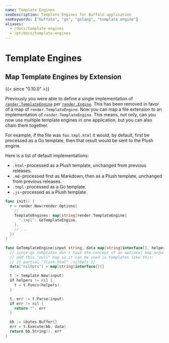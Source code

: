 ```yaml
---
name: Template Engines
seoDescription: Template Engines for Buffalo application
seoKeywords: ["buffalo", "go", "golang", "template engine"]
aliases:
  - /docs/template-engines
  - /pt/docs/template-engines
---
```


# Template Engines

## Map Template Engines by Extension
{{< since "0.10.0" >}}

Previously you were able to define a single implementation of [`render.TemplateEngine`](https://godoc.org/github.com/gobuffalo/buffalo/render#TemplateEngine) per [`render.Engine`](https://godoc.org/github.com/gobuffalo/buffalo/render#Engine). This has been removed in favor of a map of `render.TemplateEngine`. Now you can map a file extension to an implementation of `render.TemplateEngine`. This means, not only, can you now use multiple template engines in one application, but you can also chain them together.

For example, if the file was `foo.tmpl.html` it would, by default, first be processed as a Go template, then that result would be sent to the Plush engine.

Here is a list of default implementations:

* `.html` - processed as a Plush template, unchanged from previous releases.
* `.md` - processed first as Markdown, then as a Plush template, unchanged from previous releases.
* `.tmpl` - processed as a Go template.
* `.js` - processed as a Plush template.

```go
func init() {
  r = render.New(render.Options{
    // ...
    TemplateEngines: map[string]render.TemplateEngine{
      ".tmpl": GoTemplateEngine,
    },
    // ...
  })
}

func GoTemplateEngine(input string, data map[string]interface{}, helpers map[string]interface{}) (string, error) {
  // since go templates don't have the concept of an optional map argument like Plush does
  // add this "null" map so it can be used in templates like this:
  // {{ partial "flash.html" .nilOpts }}
  data["nilOpts"] = map[string]interface{}{}

  t := template.New(input)
  if helpers != nil {
    t = t.Funcs(helpers)
  }

  t, err := t.Parse(input)
  if err != nil {
    return "", err
  }

  bb := &bytes.Buffer{}
  err = t.Execute(bb, data)
  return bb.String(), err
}
```
